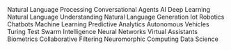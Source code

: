 <section tagcloud>
    Natural Language Processing
	Conversational Agents
	AI
	Deep Learning
	Natural Language Understanding
	Natural Language Generation
	Iot
	Robotics
	Chatbots
	Machine Learning
	Predictive Analytics
	Autonomous Vehicles
	Turing Test
	Swarm Intelligence
	Neural Networks
	Virtual Assistants
	Biometrics
	Collaborative Filtering
	Neuromorphic Computing
	Data Science
 </section>